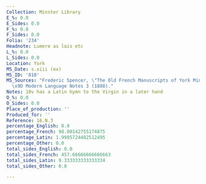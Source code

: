 ```yaml
---
Collection: Minster Library
E_%: 0.0
E_Sides: 0.0
F_%: 0.0
F_Sides: 0.0
Folia: '234'
Headnote: Lumere as lais etc
L_%: 0.0
L_Sides: 0.0
Location: York
MS_Date: s.xiii (ex)
MS_ID: '810'
MS_Sources: "Frederic Spencer, \"The Old French Manuscripts of York Minster Library,\"\
  \x9D Modern Language Notes 3 (1888)."
Notes: 10v has a Latin hymn to the Virgin in a later hand
O_%: 0.0
O_Sides: 0.0
Place_of_production: ''
Produced_for: ''
Reference: 16.N.3
percentage_English: 0.0
percentage_French: 98.00142755174875
percentage_Latin: 1.9985724482512495
percentage_Other: 0.0
total_sides_English: 0.0
total_sides_French: 457.66666666666663
total_sides_Latin: 9.333333333333334
total_sides_Other: 0.0

---
```

